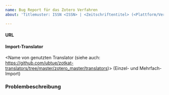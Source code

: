 ```yaml
---
name: Bug Report für das Zotero Verfahren
about: 'Titlemuster: ISSN <ISSN> | <Zeitschriftentitel> (<Plattform/Verlag>) | <Schlagwörter zum Problem>'

---
```


#### URL

  
#### Import-Translator
<Name von genutzten Translator (siehe auch: https://github.com/ubtue/zotkat-translators/tree/master/zotero_master/translators)>
(Einzel- und Mehrfach-Import)
  
### Problembeschreibung

